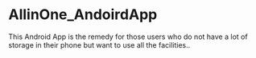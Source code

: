 # AllinOne_AndoirdApp
This Android App is the remedy for those users who do not have a lot of storage in their phone but want to use all the facilities..
